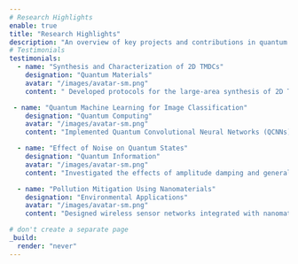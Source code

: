 ```yaml
---
# Research Highlights
enable: true
title: "Research Highlights"
description: "An overview of key projects and contributions in quantum materials and applications."
# Testimonials
testimonials:
  - name: "Synthesis and Characterization of 2D TMDCs"
    designation: "Quantum Materials"
    avatar: "/images/avatar-sm.png"
    content: " Developed protocols for the large-area synthesis of 2D Transition Metal Dichalcogenides (TMDCs) using advanced techniques like Chemical Vapor Deposition (CVD) and Low-Pressure CVD (LPCVD). Characterized materials using SEM, Raman Spectroscopy, and gas sensing setups to study their properties for sensing and optoelectronic applications."

 - name: "Quantum Machine Learning for Image Classification"
    designation: "Quantum Computing"
    avatar: "/images/avatar-sm.png"
    content: "Implemented Quantum Convolutional Neural Networks (QCNNs) to process and classify images efficiently. Leveraged platforms like Google Colab, PennyLane, and Qiskit to demonstrate the potential of quantum machine learning in complex data analysis tasks."

  - name: "Effect of Noise on Quantum States"
    designation: "Quantum Information"
    avatar: "/images/avatar-sm.png"
    content: "Investigated the effects of amplitude damping and generalized amplitude damping channels on Bell states using Mathematica. This research provided insights into noise impact on coherence and entanglement in quantum systems."

  - name: "Pollution Mitigation Using Nanomaterials"
    designation: "Environmental Applications"
    avatar: "/images/avatar-sm.png"
    content: "Designed wireless sensor networks integrated with nanomaterials to monitor and mitigate indoor air pollution. This project explored innovative solutions for improving indoor air quality through advanced sensing technologies."

# don't create a separate page
_build:
  render: "never"
---
```

